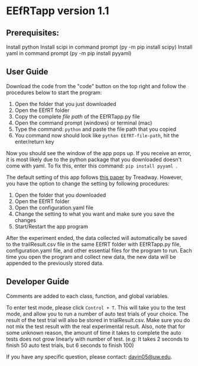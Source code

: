 # EEfRTapp version 1.1

Prerequisites:
---
Install python
Install scipi in command prompt (py -m pip install scipy)
Install yaml in command prompt (py -m pip install pyyaml)

User Guide
---
Download the code from the "code" button on the top right and follow the procedures below to start the program:

1. Open the folder that you just downloaded
3. Open the EEfRT folder   
4. Copy the complete *file path* of the EEfRTapp.py file
5. Open the command prompt (windows) or terminal (mac)
6. Type the command: ``python`` and paste the file path that you copied 
7. You command now should look like ``python EEfRT-file-path``, hit the enter/return key

Now you should see the window of the app pops up. If you receive an error, it is most likely due 
to the python package that you downloaded doesn't come with yaml. To fix this, enter this command: ``pip install pyyaml ``.

The default setting of this app follows [this paper](https://www.ncbi.nlm.nih.gov/pmc/articles/PMC2720457/pdf/pone.0006598.pdf) by Treadway. 
However, you have the option to change the setting by following procedures:

1. Open the folder that you downloaded
2. Open the EEfRT folder
3. Open the configuration.yaml file
4. Change the setting to what you want and make sure you save the changes
5. Start/Restart the app program

After the experiment ended, the data collected will automatically be saved to the 
trailResult.csv file in the same EEfRT folder with EEfRTapp.py file, configuration.yaml file, and 
other essential files for the program to run. Each time you open the program and collect new data, 
the new data will be appended to the previously stored data. 

Developer Guide
---
Comments are added to each class, function, and global variables. 

To enter test mode, please click ``Control + T``. This will take you to the test mode, and 
allow you to run a number of auto test trials of your choice. The result of the test trial 
will also be stored in trialResult.csv. Make sure you do not mix the test result with the 
real experimental result. Also, note that for some unknown reason, the amount of time it takes 
to complete the auto tests does not grow linearly with number of test. (e.g: It takes 2 seconds
to finish 50 auto test trials, but 6 seconds to finish 100)

If you have any specific question, please contact: davin05@uw.edu. 


